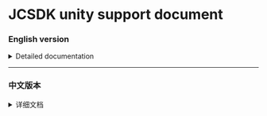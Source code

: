 [ios_unity_bridge]: https://github.com/Romambo/JCSDK_DocumentFile/blob/main/IOS_UnityBridge.zip
[iOS14 support]: https://github.com/Romambo/JCSDK_DocumentFile/blob/main/iOS14_support.md 
[JCSDK]: https://github.com/Romambo/JCSDK  
[DataCollenction_SDK]: https://github.com/Romambo/DataCollection_SDK  
[ADThirdParty_SDK]: https://github.com/Romambo/ADThirdParty_SDK  
[图片1]: https://github.com/Romambo/JCSDK_DocumentFile/blob/main/imageFile/addFile.png
[图片2]:https://github.com/Romambo/JCSDK_DocumentFile/blob/main/imageFile/unityOldVersion.png
[图片3]:https://github.com/Romambo/JCSDK_DocumentFile/blob/main/imageFile/unityNewVersion.png
[图片4]:https://github.com/Romambo/JCSDK_DocumentFile/blob/main/imageFile/addEmbedFW.png
[图片5]:https://github.com/Romambo/JCSDK_DocumentFile/blob/main/imageFile/unityOldVersion_sign.png
[图片6]:https://github.com/Romambo/JCSDK_DocumentFile/blob/main/imageFile/unityNewVersion_sign.png
[图片7]:https://github.com/Romambo/JCSDK_DocumentFile/blob/main/imageFile/unityNewVersion_bundle.png
[图片8]:https://github.com/Romambo/JCSDK_DocumentFile/blob/main/imageFile/build_error0.png
[图片9]:https://github.com/Romambo/JCSDK_DocumentFile/blob/main/imageFile/build_error1.png
[图片10]:https://github.com/Romambo/JCSDK_DocumentFile/blob/main/imageFile/build_error2.png
[图片11]:https://github.com/Romambo/JCSDK_DocumentFile/blob/main/imageFile/build_error3.png
[google download link]: https://drive.google.com/drive/folders/1TkAf79-1z1hQfY_2tZa-GOcdmOfU_7R6?usp=sharing
[github download link]: https://github.com/Romambo/JCSDK_overseas  
[Google 下载链接]: https://drive.google.com/drive/folders/1TkAf79-1z1hQfY_2tZa-GOcdmOfU_7R6?usp=sharing
[github 下载链接]: https://github.com/Romambo/JCSDK_overseas  
[look GitHub images]: https://github.com/Romambo/JCSDK_overseas/blob/main/How%20to%20display%20pictures%20on%20GitHub.md  
[Version of the record]: https://github.com/Romambo/JCSDK_DocumentFile/blob/main/README.md
[版本记录]: https://github.com/Romambo/JCSDK_DocumentFile/blob/main/README.md
# JCSDK unity support document
 
 ### English version

   <details>
   <summary>Detailed documentation</summary>  
 
   - **SDK Introduction：**  
      JCSDK is a set of advertising SDK provided by MS. It integrates the advertising SDKs of major advertisers and related data statistics SDKs to facilitate the joint operation and data analysis of in-app advertising between platforms.  
   1. Support ad types：  
        splash ads、banner ads、rewardVideo ads、inter ads、native ads  
   2. Version record：  
        [Version of the record]
   
   - **SDK access process and configuration**  
   
       Tools and version support required for development：xcode12 、iOS9.0  
       <details>
        <summary>content</summary>

       1. Download SDK library and required support library: [google download link] or [github download link]   
       
            
           File content description:(Put into unity)  
           iOS_UnityBridge : unity api  
             "IOSBridge.cs"、"IOSBridgeExtern.cs": Advertising api  
             "IOSListener.cs"、"IOSListenerExtern.cs": Advertising callback api  
             "JCiOSSDKSynchronizationContext.cs"、"OneThreadSynchronizationContext.cs": Multi-threaded optimization file  
             "JCiOSSDKPostprocess.cs": Access profile(Put into unity-Editor)  
      
           SDKFile:(Put into xcode project)  
             DataCollection_SDK ：  Some libraries about the data statistics platform  
             ADThirdParty_SDK ：    Some libraries about advertising platforms  
             MS_SDK ： 		           About our own JCSDK library   
          
       2. Access related ads APIs and callback Apis  
          
          You can use "IOSBridge.cs" and "IOSListener.cs" in the downloaded "iOS_UnityBridge" file，If you want to access Api in your own way, please refer to the "SDK access process and configuration" and "Ad interface callback API" content in the document  
         
       3. Xcode configuration  
           
           We provide the "cs" file for reference. For details, see: "JCiOSSDKPostprocess.cs" in the "iOS_UnityBridge" file. (Please put JCiOSSDKPostprocess.cs into the Editor directory of Unity3D IDE. If there is an error in JCiOSSDKPostprocess.cs, please modify it yourself to adapt to the version)  
           If you want to add configuration in your own way, please open the following foldable content for manual configuration  
           
           If you want to learn more about the configuration details supported by iOS14, please refer to the [iOS14 Support] document.  
           <details>
           <summary>configuration List</summary>

             1. xcode -> build setting configuration：  
       
                bitcode set "NO"  
                other Linker Flags set "-ObjC"  
             
             2. Add wifi permission  
       
                xcode -> target -> Signing&Capabilities . Upper left corner "+" Access WiFi Information  
             
             3. Import system support library：  
                Accelerate.framework  
                AdSupport.framework  
                AVFoundation.framework  
                CoreGraphics.framework  
                CoreLocation.framework  
                CoreMedia.framework  
                CoreMotion.framework  
                CoreTelephony.framework  
                iAd.framework  
                MessageUI.framework  
                SafariServices.framework  
                Security.framework  
                SystemConfiguration.framework  
                UIKit.framework  
                VideoToolbox.framework  
                WebKit.framework  
                AppTrackingTransparency.framework  
                libbz2.tbd  
                libc++.tbd  
                libresolv.9.tbd  
                libsqlite3.tbd  
                libxml2.tbd  
                libz.tbd  
                
             4. info.pist configuration：  
                
                ```
                 Support http network configuration:
                 <key>NSAppTransportSecurity</key>
                 <dict>
                 <key>NSAllowsArbitraryLoads</key>
                 <true/>
                 </dict>

                 Google configuration:
                 <key>GADApplicationIdentifier</key>
                 <string>ca-app-pub-9488501426181082/7319780494</string>
                 <key>GADIsAdManagerApp</key>
                 <true/>

                 Get location permission configuration:
                 <key>NSLocationWhenInUseUsageDescription</key>
                 <string>The app needs to get your location</string>

                 Get IDFA permissions ，iOS14support:
                 <key>NSUserTrackingUsageDescription</key> 
                 <string>This identifier will be used to deliver personalized ads to you.</string>

                 <key>SKAdNetworkItems</key>
                 <array>
                  <dict>
                      <key>SKAdNetworkIdentifier</key>
                      <string>cstr6suwn9.skadnetwork</string>
                  </dict>
                  <dict>
                      <key>SKAdNetworkIdentifier</key>
                      <string>238da6jt44.skadnetwork</string>
                  </dict>
                  <dict>
                      <key>SKAdNetworkIdentifier</key>
                      <string>22mmun2rn5.skadnetwork</string>
                  </dict>
                  <dict>
                      <key>SKAdNetworkIdentifier</key>
                      <string>SU67R6K2V3.skadnetwork</string>
                  </dict>
                  <dict>
                      <key>SKAdNetworkIdentifier</key>
                      <string>4DZT52R2T5.skadnetwork</string>
                  </dict>
                  <dict>
                      <key>SKAdNetworkIdentifier</key>
                      <string>bvpn9ufa9b.skadnetwork</string>
                  </dict>
                  <dict>
                      <key>SKAdNetworkIdentifier</key>
                      <string>4PFYVQ9L8R.skadnetwork</string>
                  </dict>
                  <dict>
                      <key>SKAdNetworkIdentifier</key>
                      <string>YCLNXRL5PM.skadnetwork</string>
                  </dict>
                  <dict>
                      <key>SKAdNetworkIdentifier</key>
                      <string>V72QYCH5UU.skadnetwork</string>
                  </dict>
                  <dict>
                      <key>SKAdNetworkIdentifier</key>
                      <string>TL55SBB4FM.skadnetwork</string>
                  </dict>
                  <dict>
                      <key>SKAdNetworkIdentifier</key>
                      <string>T38B2KH725.skadnetwork</string>
                  </dict>
                  <dict>
                      <key>SKAdNetworkIdentifier</key>
                      <string>PRCB7NJMU6.skadnetwork</string>
                  </dict>
                  <dict>
                      <key>SKAdNetworkIdentifier</key>
                      <string>PPXM28T8AP.skadnetwork</string>
                  </dict>
                  <dict>
                      <key>SKAdNetworkIdentifier</key>
                      <string>MLMMFZH3R3.skadnetwork</string>
                  </dict>
                  <dict>
                      <key>SKAdNetworkIdentifier</key>
                      <string>KLF5C3L5U5.skadnetwork</string>
                  </dict>
                  <dict>
                      <key>SKAdNetworkIdentifier</key>
                      <string>HS6BDUKANM.skadnetwork</string>
                  </dict>
                  <dict>
                      <key>SKAdNetworkIdentifier</key>
                      <string>C6K4G5QG8M.skadnetwork</string>
                  </dict>
                  <dict>
                      <key>SKAdNetworkIdentifier</key>
                      <string>9T245VHMPL.skadnetwork</string>
                  </dict>
                  <dict>
                      <key>SKAdNetworkIdentifier</key>
                      <string>9RD848Q2BZ.skadnetwork</string>
                  </dict>
                  <dict>
                      <key>SKAdNetworkIdentifier</key>
                      <string>8S468MFL3Y.skadnetwork</string>
                  </dict>
                  <dict>
                      <key>SKAdNetworkIdentifier</key>
                      <string>7UG5ZH24HU.skadnetwork</string>
                  </dict>
                  <dict>
                      <key>SKAdNetworkIdentifier</key>
                      <string>4FZDC2EVR5.skadnetwork</string>
                  </dict>
                  <dict>
                      <key>SKAdNetworkIdentifier</key>
                      <string>4468KM3ULZ.skadnetwork</string>
                  </dict>
                  <dict>
                      <key>SKAdNetworkIdentifier</key>
                      <string>3RD42EKR43.skadnetwork</string>
                  </dict>
                  <dict>
                      <key>SKAdNetworkIdentifier</key>
                      <string>2U9PT9HC89.skadnetwork</string>
                  </dict>
                  <dict>
                     <key>SKAdNetworkIdentifier</key>
                     <string>KBD757YWX3.skadnetwork</string>
                 </dict>
                 <dict>
                     <key>SKAdNetworkIdentifier</key>
                     <string>wg4vff78zm.skadnetwork</string>
                 </dict>
                 <dict>
                     <key>SKAdNetworkIdentifier</key>
                     <string>737z793b9f.skadnetwork</string>
                 </dict>
                 <dict>
                     <key>SKAdNetworkIdentifier</key>
                     <string>ydx93a7ass.skadnetwork</string>
                 </dict>
                 <dict>
                     <key>SKAdNetworkIdentifier</key>
                     <string>prcb7njmu6.skadnetwork</string>
                 </dict>
                 <dict>
                     <key>SKAdNetworkIdentifier</key>
                     <string>7UG5ZH24HU.skadnetwork</string>
                 </dict>
                 <dict>
                     <key>SKAdNetworkIdentifier</key>
                     <string>44jx6755aq.skadnetwork</string>
                 </dict>
                 <dict>
                     <key>SKAdNetworkIdentifier</key>
                     <string>2U9PT9HC89.skadnetwork</string>
                 </dict>
                 <dict>
                     <key>SKAdNetworkIdentifier</key>
                     <string>W9Q455WK68.skadnetwork</string>
                 </dict>
                 <dict>
                     <key>SKAdNetworkIdentifier</key>
                     <string>YCLNXRL5PM.skadnetwork</string>
                 </dict>
                 <dict>
                     <key>SKAdNetworkIdentifier</key>
                     <string>TL55SBB4FM.skadnetwork</string>
                 </dict>
                 <dict>
                     <key>SKAdNetworkIdentifier</key>
                     <string>8s468mfl3y.skadnetwork</string>
                 </dict>
                 <dict>
                     <key>SKAdNetworkIdentifier</key>
                     <string>GLQZH8VGBY.skadnetwork</string>
                 </dict>
                 <dict>
                     <key>SKAdNetworkIdentifier</key>
                     <string>c6k4g5qg8m.skadnetwork</string>
                 </dict>
                 <dict>
                     <key>SKAdNetworkIdentifier</key>
                     <string>mlmmfzh3r3.skadnetwork</string>
                 </dict>
                 <dict>
                     <key>SKAdNetworkIdentifier</key>
                     <string>4PFYVQ9L8R.skadnetwork</string>
                 </dict>
                 <dict>
                     <key>SKAdNetworkIdentifier</key>
                     <string>av6w8kgt66.skadnetwork</string>
                 </dict>
                 <dict>
                     <key>SKAdNetworkIdentifier</key>
                     <string>6xzpu9s2p8.skadnetwork</string>
                 </dict>
                 <dict>
                     <key>SKAdNetworkIdentifier</key>
                     <string>hs6bdukanm.skadnetwork</string>
                 </dict>
                 <dict>
                         <key>SKAdNetworkIdentifier</key>
                         <string>58922NB4GD.skadnetwork</string>
                     </dict>
                 <dict>
                         <key>SKAdNetworkIdentifier</key>
                         <string>V4NXQHLYQP.skadnetwork</string>
                     </dict>
                 <dict>
                         <key>SKAdNetworkIdentifier</key>
                         <string>GTA9LK7P23.skadnetwork</string>
                     </dict>
                </array>
            ```  
          ```
          
           </details>
   

        4. JCiOSConfig.plist Parameter Description：  Look at the downloaded "SDKFile" -> "MS_SDK" file.Developers are required to fill in, please ask for relevant id from our relevant staff  
        
             V1.0.0 add  

             | Item      | Value |
             | --------- | -----:|
             | appid  | Appid required for JCSDK initialization |
             | channelid  | ChannelId required for JCSDK initialization |
             | ReYunAppID  | Appid required for reyun initialization |
             | ReYunChannelID  | channelId required for reyun initialization |   
             | UmengAppID  | Appid required for UMeng initialization |
             | ShuShuAppID  | Appid required for 数数 initialization |
             | TalkingDataAppID  | Appid required for TalkingData initialization |   

             V2.0.0 add  

             | Item      | Value |
             | --------- | -----:|
             | KochavaAppID  | Appid required for Kochava initialization |
             | TenJinAppID  | Appid required for tenjin initialization |
             | ShowSplashFirst  | Whether to display an open-screen ad when opening the app for the first time，bool type: YES/NO |
             | LogLevel  | Log level: string type. 1. Close. 2. Open JC log. 3. Open JC+ad log. 4. Open JC+ad+data log |
             
        5. Export xcode project  
            After exporting the xcode project, please check the project’s info.plist for the permission configuration for http permission request. If not, please configure it manually (usually, the unity project will configure it by default).If it is not added, it may affect some advertising channel materials not being displayed.  
            ```
            <key>NSAppTransportSecurity</key>
            <dict>
             <key>NSAllowsArbitraryLoads</key>
             <true/>
            </dict>
            ```
        
        6. Add all resource libraries and files to xcode projcet. Look at the downloaded "SDKFile" file  
            Since unity2019.3 and later versions, Unity-Framework becomes a Target independently, and the original Unity-Iphone Target relies on Unity-Framework to add configuration and related static libraries, and dynamic libraries still need to be added to Unity-Iphone Target  
            
            If you cannot view the content of the image, please click [look GitHub images]  
            
            <details>
            <summary>Unity2019.2 and lower</summary>

              1、In the "class" directory, right-click to find "Add Files to "Unity-iPhone"" and click it, then a selection box will appear, find SDKFile, select it and add    
              ![图片1]  
              
              Opt-in Unity-iPhone target   
              
              ![图片2]  
              
              2、Find the following dynamic library files in the Unity-iPhone target and modify their Embed  
              find Unity-iPhone target -> General -> Framework,Librares,and Embedded Content  
              change "Do Not Embed"->"Embed & Sign" after them ,as follows:  
              > KSAdSDK.framework                   (Embed & Sign)    
              > KochavaCore.framework               (Embed & Sign)  
              > KochavaTracker.framework            (Embed & Sign)  
              > KochavaAdNetwork.framework          (Embed & Sign)  
              
             ![图片5]  
           
           Then build your project, make sure there are no errors  
           
           If you encounter an error similar to the following,this is caused by the compilation mode of the new version of xcode  
              ![图片8]  
             1、Try to change to the old compilation mode:  
              ![图片9]  
              ![图片10]  
             2、Or modify xcode to automatically manage the workspace:  
              ![图片11]  
            </details>
               
            <details>
            <summary>Unity2019.3 and later</summary>
              
              
              1、In the "class" directory, right-click to find "Add Files to "Unity-iPhone"" and click it, then a selection box will appear, find SDKFile, select it and add    
              ![图片1]  
              
              Opt-in Unity-Framework target    
              ![图片3]  
              
              2、Add the following dynamic library to Unity-iPhone Target，change "Do Not Embed"->"Embed & Sign" after them ,as follows:   
              > KSAdSDK.framework                   (Embed & Sign)    
              > KochavaCore.framework               (Embed & Sign)  
              > KochavaTracker.framework            (Embed & Sign)  
              > KochavaAdNetwork.framework          (Embed & Sign)  
              
              How to add: Find Unity-iPhone target -> General -> Framework,Librares, and Embedded Content, then click "+", add other -> add files in the lower left corner (they are respectively in SDKFile->DataCollection_SDK->KochavaSDK, SDKFile-> ADThirdParty_SDK->KSAdSDK)  
              
              ![图片4]  
              
              ![图片6]  
              
              Find "plist" in the SDK file, "bundle" is a resource file with a suffix, click these files, and find the corresponding "Target Membership" in the right column of xcode, make sure they have also been added to the Unity-iPhone target,especially make sure that JCiOSConfig.plist, otherwise the configuration inside may not be read, as follows Shown:   
              
              ![图片7]  
              
              Then build your project, make sure there are no errors  
              
              If you encounter an error similar to the following,this is caused by the compilation mode of the new version of xcode  
              ![图片8]  
             1、Try to change to the old compilation mode:  
              ![图片9]  
              ![图片10]  
             2、Or modify xcode to automatically manage the workspace:  
              ![图片11]  
              
            </details>
           
           
        7. Find UnityAppController.mm for initial access  
      
           1. Import header file
               ```
               #import <JCSDK/JCSDK.h>
               #import <AppTrackingTransparency/AppTrackingTransparency.h>
               ```
         
           2. Access initialization  
           
               find [self performSelector: @selector(startUnity:) withObject: application afterDelay: 0];  
               Replace startUnity: -> initSDKWithApplication:  
               [self performSelector: @selector(initSDKWithApplication:) withObject: application afterDelay: 0];  
          
               Add the following code  
             
                 ```
                    
                   -(void)initSDKWithApplication:(UIApplication*)application{
                     if (@available(iOS 14, *)) {
                         //iOS 14 System IDFA permission box
                         [ATTrackingManager requestTrackingAuthorizationWithCompletionHandler:^(ATTrackingManagerAuthorizationStatus status) {

                             //2.0.0 init api
                             [[JC_unityAdApi getInstance]initJCSDKWithUnityShow:^(BOOL showUnityTime) {
                                 [self performSelector: @selector(startUnity:) withObject: application afterDelay: 0];
                             }];
                         }];
                     } else {
                         //2.0.0 init api
                         [[JC_unityAdApi getInstance]initJCSDKWithUnityShow:^(BOOL showUnityTime) {
                             [self performSelector: @selector(startUnity:) withObject: application afterDelay: 0];
                         }];
                     }
                   }
                 ``` 
          Run your project, then check the log: JC_Log:-->
      
       8. Add a script to process the emulator binary file in “KSAdSDK”, otherwise the package will report an error  
       
           open xcode - find unity-iPhone target - find "Build Phases" . Upper left corner click “+” choose New Run script Phases  
           Then a "Run script" will be generated, click it to open  
           Add the following script:  
        
           
              
           ```
            APP_PATH="${TARGET_BUILD_DIR}/${WRAPPER_NAME}"  
            find "$APP_PATH" -name '*.framework' -type d | while read -r FRAMEWORK  
            do  
             FRAMEWORK_EXECUTABLE_NAME=$(defaults read "$FRAMEWORK/Info.plist" CFBundleExecutable)  
             FRAMEWORK_EXECUTABLE_PATH="$FRAMEWORK/$FRAMEWORK_EXECUTABLE_NAME"  
            echo "Executable is $FRAMEWORK_EXECUTABLE_PATH"  
            EXTRACTED_ARCHS=()  
            for ARCH in $ARCHS  
            do  
                echo "Extracting $ARCH from $FRAMEWORK_EXECUTABLE_NAME"  
                lipo -extract "$ARCH" "$FRAMEWORK_EXECUTABLE_PATH" -o "$FRAMEWORK_EXECUTABLE_PATH-$ARCH"  
                EXTRACTED_ARCHS+=("$FRAMEWORK_EXECUTABLE_PATH-$ARCH")  
            done  
            echo "Merging extracted architectures: ${ARCHS}"  
            lipo -o "$FRAMEWORK_EXECUTABLE_PATH-merged" -create "${EXTRACTED_ARCHS[@]}"  
            rm "${EXTRACTED_ARCHS[@]}"  
            echo "Replacing original executable with thinned version"  
            rm "$FRAMEWORK_EXECUTABLE_PATH"  
            mv "$FRAMEWORK_EXECUTABLE_PATH-merged" "$FRAMEWORK_EXECUTABLE_PATH"  
            done

            ```
        9. About IDFA user tracking permission description: If you publish an application in a certain country, please use the country’s text to describe (the configuration file defaults to Chinese), the following is the English description:  

           ```
            <key>NSUserTrackingUsageDescription</key>
            <string>We need to access your IDFA to track the source of advertising and provide you with accurate advertising services</string>
           ```
        </details>
       
       
   - **unity Api ：**  

       <details>
       <summary>content</summary>

        If there is a conflict between the API in the document and the API in the framework, please refer to the API in the framework.
        
        1. init api：  

            ```
            V1.0.0 init api：
            -(void)initJCSDKWithLog:(BOOL)isOpenLog isFirstShowSplash:(BOOL)isShow splashClose:(unityBlock)block;

             V2.0.0 init api：
             -(void)initJCSDKWithUnityShow:(unityBlock)block;
            ```

        2. banner api：  
            ```
             /// isReady - banner
             bool isReadyBanner();

             /// show banner Ads
             void showBannerView();

             /// remove banner Ads
             void removeBannerView();
            ```

        3. Intersitial  api：  
            ```
             /// Intersitial Ads isReady
             bool isReadyIntersitial();

             /// show Intersitial Ads
             void showIntersitial();
            ```

        4. RewardView api：  
            ```
             /// rewardVideo Ads isReady
             bool isReadyRewardVideo();

             /// show rewardVideo Ads
             void showRewardVideo();
            ```
        5. Umeng And talkingData send Message：  
            ```
            /// Send Event UMeng、talkingData
            /// @param event event
            /// @param jsonEventInfo key-value converted json string, if there is no content to pass, you can set a null value
             void sendEvent(char *event,char *jsonEventInfo);
            ```
       </details>
   - **Advertising interface callback API and use：**  
       <details>
       <summary>content</summary>

       1. Interface Description：
             ```
             /// Sign up for a callback monitor to be invoked before creating a bridge back to the advertiser.
             void RegistCallBacknotifition();

             /// splash callback bridge
             /// @param failLoad 
             /// @param didShow 
             /// @param didClick 
             /// @param didClose 
             void splash_CallBack(ResultHandler failLoad,ResultHandler didShow, ResultHandler didClick, ResultHandler didClose);

             ///  intersitial callback bridge
             /// @param failLoad
             /// @param didShow 
             /// @param failToShow 
             /// @param didClose 
             /// @param didClick 
             /// @param failToPlayVideo 
             /// @param startPlayingVideo 
             /// @param endPlayingVideo
             void Intersitial_CallBack(ResultHandler failLoad,ResultHandler didShow, ResultHandler failToShow, ResultHandler didClose,ResultHandler didClick,ResultHandler failToPlayVideo, ResultHandler startPlayingVideo, ResultHandler endPlayingVideo);

             /// banner callback bridge
             /// @param failLoad load
             /// @param didShow 
             /// @param didClick 
             /// @param didAutoRefresh 
             /// @param tapCloseBtn 
             /// @param failToAutoRefresh 
             void banner_CallBack(ResultHandler failLoad,ResultHandler didShow,ResultHandler didClick,ResultHandler didAutoRefresh, ResultHandler tapCloseBtn, ResultHandler failToAutoRefresh);

             /// rewardVideo  callback bridge
             /// @param failLoad 
             /// @param didRewardSuccess 
             /// @param didClose 
             /// @param didClick 
             /// @param failToPlayVideo 
             /// @param startPlayingVideo 
             /// @param endPlayingVideo 
             void rewardVideo_CallBack(ResultHandler failLoad,ResultHandler didRewardSuccess, ResultHandler didClose,ResultHandler didClick,ResultHandler failToPlayVideo, ResultHandler startPlayingVideo, ResultHandler endPlayingVideo);

             /// native  callback bridge（Not in use yet）
             /// @param failLoad 
             /// @param didShow 
             /// @param didClick 
             /// @param startPlayingVideo 
             /// @param endPlayingVideo 
             /// @param tapCloseBtn 
             /// @param enterFullScreenV 
             /// @param exitFullScreenV
             void native_CallBack(ResultHandler failLoad,ResultHandler didShow, ResultHandler didClick, ResultHandler startPlayingVideo, ResultHandler endPlayingVideo,ResultHandler tapCloseBtn,ResultHandler enterFullScreenV,ResultHandler exitFullScreenV);
             ```
       2. Callback example:  
             Note: Call the registration monitoring method before callback to establish a connection.   
             Interstitial callback example:  
             
         ```
               [DllImport("__Internal")]
               static extern void Intersitial_CallBack(IntPtr failLoad, IntPtr didShow, IntPtr failToShow, IntPtr didClose, IntPtr didClick, IntPtr failToPlayVideo, IntPtr startPlayingVideo, IntPtr endPlayingVideo);

               // 
               var handler11 = new ResultHandler(interFailLoad);
               var fp11 = Marshal.GetFunctionPointerForDelegate(handler11);
               var handler12 = new ResultHandler(interDidShow);
               var fp12 = Marshal.GetFunctionPointerForDelegate(handler12);
               var handler13 = new ResultHandler(interFailtoShow);
               var fp13 = Marshal.GetFunctionPointerForDelegate(handler13);
               var handler14 = new ResultHandler(interDidClose);
               var fp14 = Marshal.GetFunctionPointerForDelegate(handler14);
               var handler15 = new ResultHandler(interDidClick);
               var fp15 = Marshal.GetFunctionPointerForDelegate(handler15);
               var handler16 = new ResultHandler(interFailToPlayVideo);
               var fp16 = Marshal.GetFunctionPointerForDelegate(handler16);
               var handler17 = new ResultHandler(interStartPlayingVideo);
               var fp17 = Marshal.GetFunctionPointerForDelegate(handler17);
               var handler18 = new ResultHandler(interEndPlayingVideo);
               var fp18 = Marshal.GetFunctionPointerForDelegate(handler18);
               Intersitial_CallBack(fp11, fp12, fp13, fp14, fp15, fp16, fp17, fp18);

               // inter callback
               [MonoPInvokeCallback(typeof(ResultHandler))]
               static void interEndPlayingVideo(string resultString)
               {
                   Debug.Log("inter callback----->interEndPlayingVideo");
               }
               [MonoPInvokeCallback(typeof(ResultHandler))]
               static void interStartPlayingVideo(string resultString)
               {
                   Debug.Log("inter callback----->interStartPlayingVideo");
               }
               [MonoPInvokeCallback(typeof(ResultHandler))]
               static void interFailToPlayVideo(string resultString)
               {
                   Debug.Log("inter callback----->interFailToPlayVideo");
               }
               [MonoPInvokeCallback(typeof(ResultHandler))]
               static void interDidClick(string resultString)
               {
                   Debug.Log("inter callback----->interDidClick");
               }
               [MonoPInvokeCallback(typeof(ResultHandler))]
               static void interDidClose(string resultString)
               {
                   Debug.Log("inter callback----->interDidClose");
               }
               [MonoPInvokeCallback(typeof(ResultHandler))]
               static void interFailtoShow(string resultString)
               {
                   Debug.Log("inter callback----->interFailtoShow");
               }

               [MonoPInvokeCallback(typeof(ResultHandler))]
               static void interDidShow(string resultString)
               {
                   Debug.Log("inter callback----->interDidShow");
               }

               [MonoPInvokeCallback(typeof(ResultHandler))]
               static void interFailLoad(string resultString)
               {
                   Debug.Log("inter callback----->interFailLoad");
               }

         ```

     </details>
   </details>

-------------------------

### 中文版本


<details>
<summary>详细文档</summary>  
 
- **SDK简介：**  
   JCSDK是MS公司提供的一套广告类型的SDK，内部集成了各大广告商的广告SDK和相关数据统计SDK，便于平台之间对应用内广告的联合运营和数据分析。  
   1. 支持广告类型：  
      开屏广告、banner广告、激励视频广告、插屏广告、native广告  
   2. 版本记录：  
      [版本记录]
 
- **SDK接入配置和操作**  
  
  <details>
   <summary>content</summary>
  
   说明：接入所需支持： Xcode12 、iOS9.0
  
   1. 下载SDK库和所需支持库：[Google 下载链接] 或者 [github 下载链接]  
   
      文件内容说明:  
         iOS_UnityBridge : unity api  
             "IOSBridge.cs"、"IOSBridgeExtern.cs": 广告API  
             "IOSListener.cs"、"IOSListenerExtern.cs": 广告回调API  
             "JCiOSSDKSynchronizationContext.cs"、"OneThreadSynchronizationContext.cs": 多线程优化文件  
             "JCiOSSDKPostprocess.cs": 配置文件  
      
         SDKFile:  
             DataCollection_SDK ：  数据统计三方支持库  
             ADThirdParty_SDK ：    广告三方支持库  
             MS_SDK ： 		           JCSDK和参数配置plist文件  
        
   2. 接入相关广告Api和回调Api：  
   
      
      详情请看下载的iOS_UnityBridge文件中的"IOSBridge.cs"和"IOSListener.cs"。如果想按照自己的方式接入的话，请往下看大目录"unity接入Api说明" 和 “广告接口回调Api和使用”。
      
      
   3. Xcod相关配置  
      可以打成xcode工程后，自己手动配置。  我们也提供了配置cs文件，可以参考使用 ，详情见iOS_UnityBridge文件中JCiOSSDKPostprocess.cs(如果JCiOSSDKPostprocess.cs中存在错误，请自行进行修改以适应该版本。 请将JCiOSSDKPostprocess.cs放入Unity3D IDE的Editor目录中)  
      
       <details>
       <summary>Xcod相关配置</summary>

       1. xcode -> build setting 配置：  
        bitcode 设置为NO  
        other Linker Flags 设置 -ObjC  

       2. 添加wifi权限  
          xcode -> target -> Signing&Capabilities 左上角 "+" Access WiFi Information  

       3. 导入系统支持库：  
          Accelerate.framework  
          AdSupport.framework  
          AVFoundation.framework  
          CoreGraphics.framework  
          CoreLocation.framework  
          CoreMedia.framework  
          CoreMotion.framework  
          CoreTelephony.framework  
          iAd.framework  
          MessageUI.framework  
          SafariServices.framework  
          Security.framework  
          SystemConfiguration.framework  
          UIKit.framework  
          VideoToolbox.framework  
          WebKit.framework  
          AppTrackingTransparency.framework  
          libbz2.tbd  
          libc++.tbd  
          libresolv.9.tbd  
          libsqlite3.tbd  
          libxml2.tbd  
          libz.tbd  

       4. info.pist 配置：

           <details>
           <summary>配置列表</summary>

           ```
           支持http网络配置:
           <key>NSAppTransportSecurity</key>
           <dict>
           <key>NSAllowsArbitraryLoads</key>
           <true/>
           </dict>

           Google相关参数配置:
           <key>GADApplicationIdentifier</key>
           <string>ca-app-pub-9488501426181082/7319780494</string>
           <key>GADIsAdManagerApp</key>
           <true/>

           获取地理位置权限配置:
           <key>NSLocationWhenInUseUsageDescription</key>
           <string>The app needs to get your location</string>

           获取IDFA权限，iOS14支持:
           <key>NSUserTrackingUsageDescription</key> 
           <string>This identifier will be used to deliver personalized ads to you.</string>

           <key>SKAdNetworkItems</key>
           <array>
            <dict>
                <key>SKAdNetworkIdentifier</key>
                <string>cstr6suwn9.skadnetwork</string>
            </dict>
            <dict>
                <key>SKAdNetworkIdentifier</key>
                <string>238da6jt44.skadnetwork</string>
            </dict>
            <dict>
                <key>SKAdNetworkIdentifier</key>
                <string>22mmun2rn5.skadnetwork</string>
            </dict>
            <dict>
                <key>SKAdNetworkIdentifier</key>
                <string>SU67R6K2V3.skadnetwork</string>
            </dict>
            <dict>
                <key>SKAdNetworkIdentifier</key>
                <string>4DZT52R2T5.skadnetwork</string>
            </dict>
            <dict>
                <key>SKAdNetworkIdentifier</key>
                <string>bvpn9ufa9b.skadnetwork</string>
            </dict>
            <dict>
                <key>SKAdNetworkIdentifier</key>
                <string>4PFYVQ9L8R.skadnetwork</string>
            </dict>
            <dict>
                <key>SKAdNetworkIdentifier</key>
                <string>YCLNXRL5PM.skadnetwork</string>
            </dict>
            <dict>
                <key>SKAdNetworkIdentifier</key>
                <string>V72QYCH5UU.skadnetwork</string>
            </dict>
            <dict>
                <key>SKAdNetworkIdentifier</key>
                <string>TL55SBB4FM.skadnetwork</string>
            </dict>
            <dict>
                <key>SKAdNetworkIdentifier</key>
                <string>T38B2KH725.skadnetwork</string>
            </dict>
            <dict>
                <key>SKAdNetworkIdentifier</key>
                <string>PRCB7NJMU6.skadnetwork</string>
            </dict>
            <dict>
                <key>SKAdNetworkIdentifier</key>
                <string>PPXM28T8AP.skadnetwork</string>
            </dict>
            <dict>
                <key>SKAdNetworkIdentifier</key>
                <string>MLMMFZH3R3.skadnetwork</string>
            </dict>
            <dict>
                <key>SKAdNetworkIdentifier</key>
                <string>KLF5C3L5U5.skadnetwork</string>
            </dict>
            <dict>
                <key>SKAdNetworkIdentifier</key>
                <string>HS6BDUKANM.skadnetwork</string>
            </dict>
            <dict>
                <key>SKAdNetworkIdentifier</key>
                <string>C6K4G5QG8M.skadnetwork</string>
            </dict>
            <dict>
                <key>SKAdNetworkIdentifier</key>
                <string>9T245VHMPL.skadnetwork</string>
            </dict>
            <dict>
                <key>SKAdNetworkIdentifier</key>
                <string>9RD848Q2BZ.skadnetwork</string>
            </dict>
            <dict>
                <key>SKAdNetworkIdentifier</key>
                <string>8S468MFL3Y.skadnetwork</string>
            </dict>
            <dict>
                <key>SKAdNetworkIdentifier</key>
                <string>7UG5ZH24HU.skadnetwork</string>
            </dict>
            <dict>
                <key>SKAdNetworkIdentifier</key>
                <string>4FZDC2EVR5.skadnetwork</string>
            </dict>
            <dict>
                <key>SKAdNetworkIdentifier</key>
                <string>4468KM3ULZ.skadnetwork</string>
            </dict>
            <dict>
                <key>SKAdNetworkIdentifier</key>
                <string>3RD42EKR43.skadnetwork</string>
            </dict>
            <dict>
                <key>SKAdNetworkIdentifier</key>
                <string>2U9PT9HC89.skadnetwork</string>
            </dict>
            <dict>
                    <key>SKAdNetworkIdentifier</key>
                    <string>KBD757YWX3.skadnetwork</string>
                </dict>
                <dict>
                    <key>SKAdNetworkIdentifier</key>
                    <string>wg4vff78zm.skadnetwork</string>
                </dict>
                <dict>
                    <key>SKAdNetworkIdentifier</key>
                    <string>737z793b9f.skadnetwork</string>
                </dict>
                <dict>
                    <key>SKAdNetworkIdentifier</key>
                    <string>ydx93a7ass.skadnetwork</string>
                </dict>
                <dict>
                    <key>SKAdNetworkIdentifier</key>
                    <string>prcb7njmu6.skadnetwork</string>
                </dict>
                <dict>
                    <key>SKAdNetworkIdentifier</key>
                    <string>7UG5ZH24HU.skadnetwork</string>
                </dict>
                <dict>
                    <key>SKAdNetworkIdentifier</key>
                    <string>44jx6755aq.skadnetwork</string>
                </dict>
                <dict>
                    <key>SKAdNetworkIdentifier</key>
                    <string>2U9PT9HC89.skadnetwork</string>
                </dict>
                <dict>
                    <key>SKAdNetworkIdentifier</key>
                    <string>W9Q455WK68.skadnetwork</string>
                </dict>
                <dict>
                    <key>SKAdNetworkIdentifier</key>
                    <string>YCLNXRL5PM.skadnetwork</string>
                </dict>
                <dict>
                    <key>SKAdNetworkIdentifier</key>
                    <string>TL55SBB4FM.skadnetwork</string>
                </dict>
                <dict>
                    <key>SKAdNetworkIdentifier</key>
                    <string>8s468mfl3y.skadnetwork</string>
                </dict>
                <dict>
                    <key>SKAdNetworkIdentifier</key>
                    <string>GLQZH8VGBY.skadnetwork</string>
                </dict>
                <dict>
                    <key>SKAdNetworkIdentifier</key>
                    <string>c6k4g5qg8m.skadnetwork</string>
                </dict>
                <dict>
                    <key>SKAdNetworkIdentifier</key>
                    <string>mlmmfzh3r3.skadnetwork</string>
                </dict>
                <dict>
                    <key>SKAdNetworkIdentifier</key>
                    <string>4PFYVQ9L8R.skadnetwork</string>
                </dict>
                <dict>
                    <key>SKAdNetworkIdentifier</key>
                    <string>av6w8kgt66.skadnetwork</string>
                </dict>
                <dict>
                    <key>SKAdNetworkIdentifier</key>
                    <string>6xzpu9s2p8.skadnetwork</string>
                </dict>
                <dict>
                    <key>SKAdNetworkIdentifier</key>
                    <string>hs6bdukanm.skadnetwork</string>
                </dict>
                <dict>
                        <key>SKAdNetworkIdentifier</key>
                        <string>58922NB4GD.skadnetwork</string>
                    </dict>
                <dict>
                        <key>SKAdNetworkIdentifier</key>
                        <string>V4NXQHLYQP.skadnetwork</string>
                    </dict>
                <dict>
                        <key>SKAdNetworkIdentifier</key>
                        <string>GTA9LK7P23.skadnetwork</string>
                    </dict>
           </array>
           ```
           </details>
       </details>
   
   
   4. JCiOSConfig.plist 参数说明：  
      V1.0.0 提供  

      | Item      | Value |
      | --------- | -----:|
      | appid  | JCSDK初始化所需的appid |
      | channelid  | JCSDK初始化所需的channelid |
      | ReYunAppID  | 热云初始化appid |
      | ReYunChannelID  | 热云初始化channleid |   
      | UmengAppID  | Umeng初始化appid |
      | ShuShuAppID  | 数数平台初始化appid |
      | TalkingDataAppID  | TalkingData平台初始化appid |   

      V2.0.0 新增  

      | Item      | Value |
      | --------- | -----:|
      | KochavaAppID  | kochava初始化所需的appid |
      | TenJinAppID  | tenjin初始化所需的appid |
      | ShowSplashFirst  | 首次打开应用是否展示开屏广告，bool类型 YES/NO |
      | LogLevel  | 日志等级：字符串1、关闭。2、开JC日志。3、开JC+ad日志。4、开JC+ad+data 日志 |
   
    5. 导出xcode工程  
       请自行检查导出的xcode工程中info.plist文件内是否配置了关于http允许请求的配置，如果没有配置，将会影响某些广告渠道的广告素材无法显示。
       ```
       <key>NSAppTransportSecurity</key>
       <dict>
        <key>NSAllowsArbitraryLoads</key>
        <true/>
       </dict>
       ```
        
     6. 将所有的文件和相关库添加到xcode工程中. 详情请查看下载的“SDKFile”文件  
         从unity2019.3和更高版本开始，Unity-Framework独立成为Target，原始的Unity-Iphone Target依靠Unity-Framework添加配置和相关的静态库，而动态库仍需要添加到Unity-Iphone Target  
            
         如果您无法查看图像的内容，请点击[look GitHub images]  
            
         <details>
         <summary>Unity2019.2 and lower</summary>

         1、在xcode工程的“class”类目中, 右键单击以找到“Add Files to“Unity-iPhone””，然后单击它，然后将出现一个选择框，找到下载的SDKFile，将其选中并添加    
           ![图片1]  
              
           选择加入到 Unity-iPhone target中   
              
           ![图片2]  
              
         2、在Unity-iPhone target中General找到"Framework,Librares,and Embedded Content"，修改以下四个库的的链接状态"Do Not Embed"->"Embed & Sign"：  
            > KSAdSDK.framework                   (Embed & Sign)    
            > KochavaCore.framework               (Embed & Sign)  
            > KochavaTracker.framework            (Embed & Sign)  
            > KochavaAdNetwork.framework          (Embed & Sign)  
              
           ![图片5]  
           
           然后编译工程，查看是否有错误  
           
           如果你遇到类似下面的错误，那么是新版xcode的编译模式导致的：    
               ![图片8]  
               
           1、尝试修改xcode的编译模式:  
           
           ![图片9]  
              
           ![图片10]  
           2、或者开启Xcode的自动管理工作空间:  
           
           ![图片11]  
         </details>
               
         <details>
         <summary>Unity2019.3 and later</summary>
              
              
          1、在xcode工程的“class”类目中, 右键单击以找到“Add Files to“Unity-iPhone””，然后单击它，然后将出现一个选择框，找到下载的SDKFile，将其选中并添加    
              ![图片1]  
              
           选择加入到 Unity-Framework target中    
              ![图片3]  
              
          2、将以下动态库添加到 Unity-iPhone Target中，并修改它们的链接状态 "Do Not Embed"->"Embed & Sign",如下:   
              > KSAdSDK.framework                   (Embed & Sign)    
              > KochavaCore.framework               (Embed & Sign)  
              > KochavaTracker.framework            (Embed & Sign)  
              > KochavaAdNetwork.framework          (Embed & Sign)  
              
               
           如何添加：找到Unity-iPhone目标->General->Framework,Librares, and Embedded Content，然后单击“ +”，add other->在左下角选择“add files”（它们分别在SDKFile-> DataCollection_SDK->中 KochavaSDK，SDKFile-> ADThirdParty_SDK-> KSAdSDK）
              ![图片4]  
           如下
              ![图片6]  
              
           在SDK文件中找到“ plist”，“ bundle”是带有后缀的资源文件，单击这些文件，然后在xcode的右列中找到相应的“ Target Membership”，确保它们也已添加到Unity- iPhone目标，尤其要确保JCiOSConfig.plist，否则可能无法读取其中的配置，如下所示：   
              ![图片7]  
              
           然后编译项目，确保没有报错  
           
           如果你遇到类似下面的错误，那么是新版xcode的编译模式导致的：    
               ![图片8]  
               
           1、尝试修改xcode的编译模式:  
           
           ![图片9]  
              
           ![图片10]  
           2、或者开启Xcode的自动管理工作空间:  
           
           ![图片11]  
         </details>
           
            
         
    7. 找到UnityAppController.mm进行初始化接入  
      
       1. 导入头文件
          ```
          #import <JCSDK/JCSDK>
          #import <AppTrackingTransparency/AppTrackingTransparency.h>
          ```
         
       2. 接入初始化
          找到[self performSelector: @selector(startUnity:) withObject: application afterDelay: 0];  
          替换掉startUnity: -> initSDKWithApplication:  
          [self performSelector: @selector(initSDKWithApplication:) withObject: application afterDelay: 0];  
          
          添加以下代码
           ```
          -(void)initSDKWithApplication:(UIApplication*)application{
            if (@available(iOS 14, *)) {
                //iOS 14 系统IDFA权限弹框
                [ATTrackingManager requestTrackingAuthorizationWithCompletionHandler:^(ATTrackingManagerAuthorizationStatus status) {

                    //2.0.0初始化接口
                    [[JC_unityAdApi getInstance]initJCSDKWithUnityShow:^(BOOL showUnityTime) {
                        [self performSelector: @selector(startUnity:) withObject: application afterDelay: 0];
                    }];
                }];
            } else {
                //2.0.0初始化接口
                [[JC_unityAdApi getInstance]initJCSDKWithUnityShow:^(BOOL showUnityTime) {
                    [self performSelector: @selector(startUnity:) withObject: application afterDelay: 0];
                }];
            }
          }
          ``` 
      
     8. 添加脚本处理KSAdSDK中的模拟器二进制，否则打包会报错  
        xcode - target - Build Phases 左上角 “+” New Run script Phases  
        打开 Run script  
        添加以下脚本：  
        
        `APP_PATH="${TARGET_BUILD_DIR}/${WRAPPER_NAME}"`  
        `find "$APP_PATH" -name '*.framework' -type d | while read -r FRAMEWORK`  
        `do`  
        ` FRAMEWORK_EXECUTABLE_NAME=$(defaults read "$FRAMEWORK/Info.plist" CFBundleExecutable)`  
        ` FRAMEWORK_EXECUTABLE_PATH="$FRAMEWORK/$FRAMEWORK_EXECUTABLE_NAME"`  
        ` echo "Executable is $FRAMEWORK_EXECUTABLE_PATH"`  
        ` EXTRACTED_ARCHS=()`  
        ` for ARCH in $ARCHS`  
        ` do`  
        `     echo "Extracting $ARCH from $FRAMEWORK_EXECUTABLE_NAME"`  
        `     lipo -extract "$ARCH" "$FRAMEWORK_EXECUTABLE_PATH" -o "$FRAMEWORK_EXECUTABLE_PATH-$ARCH"`  
        `     EXTRACTED_ARCHS+=("$FRAMEWORK_EXECUTABLE_PATH-$ARCH")`  
        ` done`  
        ` echo "Merging extracted architectures: ${ARCHS}"`  
        ` lipo -o "$FRAMEWORK_EXECUTABLE_PATH-merged" -create "${EXTRACTED_ARCHS[@]}"`  
        ` rm "${EXTRACTED_ARCHS[@]}"`  
        ` echo "Replacing original executable with thinned version"`  
        ` rm "$FRAMEWORK_EXECUTABLE_PATH"`  
        ` mv "$FRAMEWORK_EXECUTABLE_PATH-merged" "$FRAMEWORK_EXECUTABLE_PATH"`  
        ` done`  
           
           
        9. 关于IDFA用户跟踪权限说明：如果您在某个国家/地区发布应用程序，请使用该国家/地区的文字进行描述（配置文件默认为中文），以下为英文描述：  

           ```
            <key>NSUserTrackingUsageDescription</key>
            <string>We need to access your IDFA to track the source of advertising and provide you with accurate advertising services</string>
           ```       
     </details>  
- **unity接入Api说明：**  

  <details>
  <summary>content</summary>

  如果文档内API和framework内API有冲突，请以framework内API为准。
   
  1. 初始化 api：  
      
       ```
       V1.0.0 初始化接口：
       -(void)initJCSDKWithLog:(BOOL)isOpenLog isFirstShowSplash:(BOOL)isShow splashClose:(unityBlock)block;

        V2.0.0 修改初始化接口：
        -(void)initJCSDKWithUnityShow:(unityBlock)block;
       ```
   
   2. banner广告api：  
       ```
        /// isReady - banner
        bool isReadyBanner();

        /// show banner Ads
        void showBannerView();

        /// remove banner Ads
        void removeBannerView();
       ```
   
   3. Intersitial 广告 api：  
       ```
        /// Intersitial Ads isReady
        bool isReadyIntersitial();

        /// show Intersitial Ads
        void showIntersitial();
       ```
   
   4. RewardView广告api：  
       ```
        /// rewardVideo Ads isReady
        bool isReadyRewardVideo();

        /// show rewardVideo Ads
        void showRewardVideo();
       ```
    5. Umeng 和 talkingData数据上报：  
       ```
       /// Send Event UMeng、talkingData
       /// @param event event
       /// @param jsonEventInfo key-value converted json string, if there is no content to pass, you can set a null value
        void sendEvent(char *event,char *jsonEventInfo);
       ```
   
  </details>
- **广告接口回调Api和使用：**  
  <details>
  <summary>content</summary>

  1. 接口说明：
        ```
        /// 注册回调监听 ，请在建立广告回传桥接前调用
        void RegistCallBacknotifition();

        /// 用于开屏回调
        /// @param failLoad load失败
        /// @param didShow 展示成功
        /// @param didClick 点击
        /// @param didClose 关闭
        void splash_CallBack(ResultHandler failLoad,ResultHandler didShow, ResultHandler didClick, ResultHandler didClose);

        /// 用于插屏回调
        /// @param failLoad load失败
        /// @param didShow 展示成功
        /// @param failToShow 展示失败
        /// @param didClose 关闭
        /// @param didClick 点击
        /// @param failToPlayVideo 播放video失败
        /// @param startPlayingVideo 开始播放video
        /// @param endPlayingVideo 播放video完成
        void Intersitial_CallBack(ResultHandler failLoad,ResultHandler didShow, ResultHandler failToShow, ResultHandler didClose,ResultHandler didClick,ResultHandler failToPlayVideo, ResultHandler startPlayingVideo, ResultHandler endPlayingVideo);

        /// 用于banner回调
        /// @param failLoad load失败
        /// @param didShow 展示成功
        /// @param didClick 点击
        /// @param didAutoRefresh 自动刷新
        /// @param tapCloseBtn 点击功能关闭按钮
        /// @param failToAutoRefresh 自动刷新失败
        void banner_CallBack(ResultHandler failLoad,ResultHandler didShow,ResultHandler didClick,ResultHandler didAutoRefresh, ResultHandler tapCloseBtn, ResultHandler failToAutoRefresh);

        /// 用于激励视频回调
        /// @param failLoad load失败
        /// @param didRewardSuccess 奖励成功
        /// @param didClose 关闭
        /// @param didClick 点击
        /// @param failToPlayVideo 播放失败
        /// @param startPlayingVideo 开始播放
        /// @param endPlayingVideo 播放完成
        void rewardVideo_CallBack(ResultHandler failLoad,ResultHandler didRewardSuccess, ResultHandler didClose,ResultHandler didClick,ResultHandler failToPlayVideo, ResultHandler startPlayingVideo, ResultHandler endPlayingVideo);

        /// 用于原生广告回调（暂时未开放native广告功能）
        /// @param failLoad load失败
        /// @param didShow 展示成功
        /// @param didClick 点击广告
        /// @param startPlayingVideo 开始播放
        /// @param endPlayingVideo 播放完成
        /// @param tapCloseBtn 点击关闭功能按钮
        /// @param enterFullScreenV 进入全屏video（用于模版）
        /// @param exitFullScreenV exit全屏video（用于模版）
        void native_CallBack(ResultHandler failLoad,ResultHandler didShow, ResultHandler didClick, ResultHandler startPlayingVideo, ResultHandler endPlayingVideo,ResultHandler tapCloseBtn,ResultHandler enterFullScreenV,ResultHandler exitFullScreenV);
        ```
  2. 回调示例:  
        注：回调前先调用注册监听方法，建立连接. 
        插屏回调示例：
        
    ```
          [DllImport("__Internal")]
           static extern void Intersitial_CallBack(IntPtr failLoad, IntPtr didShow, IntPtr failToShow, IntPtr didClose, IntPtr didClick, IntPtr failToPlayVideo, IntPtr startPlayingVideo, IntPtr endPlayingVideo);

          //注册插屏回调
          var handler11 = new ResultHandler(interFailLoad);
          var fp11 = Marshal.GetFunctionPointerForDelegate(handler11);
          var handler12 = new ResultHandler(interDidShow);
          var fp12 = Marshal.GetFunctionPointerForDelegate(handler12);
          var handler13 = new ResultHandler(interFailtoShow);
          var fp13 = Marshal.GetFunctionPointerForDelegate(handler13);
          var handler14 = new ResultHandler(interDidClose);
          var fp14 = Marshal.GetFunctionPointerForDelegate(handler14);
          var handler15 = new ResultHandler(interDidClick);
          var fp15 = Marshal.GetFunctionPointerForDelegate(handler15);
          var handler16 = new ResultHandler(interFailToPlayVideo);
          var fp16 = Marshal.GetFunctionPointerForDelegate(handler16);
          var handler17 = new ResultHandler(interStartPlayingVideo);
          var fp17 = Marshal.GetFunctionPointerForDelegate(handler17);
          var handler18 = new ResultHandler(interEndPlayingVideo);
          var fp18 = Marshal.GetFunctionPointerForDelegate(handler18);
          Intersitial_CallBack(fp11, fp12, fp13, fp14, fp15, fp16, fp17, fp18);

          //插屏回调
          [MonoPInvokeCallback(typeof(ResultHandler))]
          static void interEndPlayingVideo(string resultString)
          {
              Debug.Log("插屏回调----->interEndPlayingVideo");
          }
          [MonoPInvokeCallback(typeof(ResultHandler))]
          static void interStartPlayingVideo(string resultString)
          {
              Debug.Log("插屏回调----->interStartPlayingVideo");
          }
          [MonoPInvokeCallback(typeof(ResultHandler))]
          static void interFailToPlayVideo(string resultString)
          {
              Debug.Log("插屏回调----->interFailToPlayVideo");
          }
          [MonoPInvokeCallback(typeof(ResultHandler))]
          static void interDidClick(string resultString)
          {
              Debug.Log("插屏回调----->interDidClick");
          }
          [MonoPInvokeCallback(typeof(ResultHandler))]
          static void interDidClose(string resultString)
          {
              Debug.Log("插屏回调----->interDidClose");
          }
          [MonoPInvokeCallback(typeof(ResultHandler))]
          static void interFailtoShow(string resultString)
          {
              Debug.Log("插屏回调----->interFailtoShow");
          }

          [MonoPInvokeCallback(typeof(ResultHandler))]
          static void interDidShow(string resultString)
          {
              Debug.Log("插屏回调----->interDidShow");
          }

          [MonoPInvokeCallback(typeof(ResultHandler))]
          static void interFailLoad(string resultString)
          {
              Debug.Log("插屏回调----->interFailLoad");
          }

    ```
    
  </details>

</details>
 

